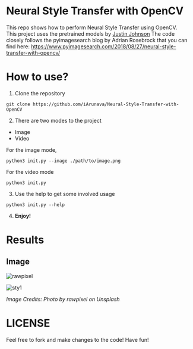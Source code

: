 # Neural Style Transfer with OpenCV

This repo shows how to perform Neural Style Transfer using OpenCV. <br/>
This project uses the pretrained models by [Justin Johnson](https://github.com/jcjohnson/fast-neural-style)
The code closely follows the pyimagesearch blog by Adrian Rosebrock that you can find here: https://www.pyimagesearch.com/2018/08/27/neural-style-transfer-with-opencv/


# How to use?
1) Clone the repository
```
git clone https://github.com/iArunava/Neural-Style-Transfer-with-OpenCV
```

2) There are two modes to the project
- Image
- Video

For the image mode,
```
python3 init.py --image ./path/to/image.png
```

For the video mode
```
python3 init.py
```

3) Use the help to get some involved usage
```
python3 init.py --help
```

4) **Enjoy!**

# Results

## Image

![rawpixel](https://user-images.githubusercontent.com/26242097/45502148-d6ba8b00-b7a0-11e8-9841-ae2c27f7ff4e.jpg)

![sty1](https://user-images.githubusercontent.com/26242097/45502132-cacec900-b7a0-11e8-9e06-d903e5746d55.png)

_Image Credits: Photo by rawpixel on Unsplash_

# LICENSE

Feel free to fork and make changes to the code! Have fun!
